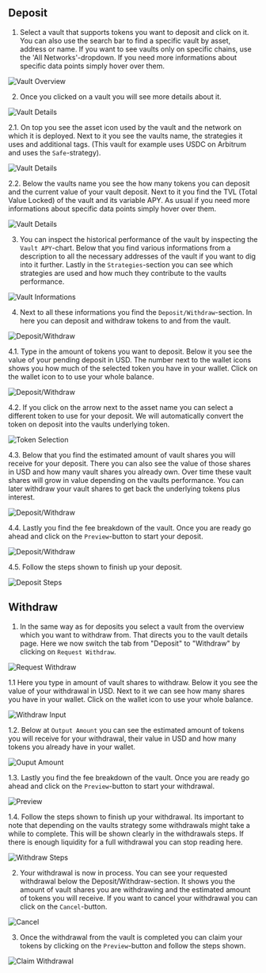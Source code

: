 ## Deposit
1. Select a vault that supports tokens you want to deposit and click on it. You can also use the search bar to find a specific vault by asset, address or name. If you want to see vaults only on specific chains, use the 'All Networks'-dropdown. If you need more informations about specific data points simply hover over them.

![Vault Overview](images/user/user0.png)

2. Once you clicked on a vault you will see more details about it.

![Vault Details](images/user/user1.png)

2.1. On top you see the asset icon used by the vault and the network on which it is deployed. Next to it you see the vaults name, the strategies it uses and additional tags. (This vault for example uses USDC on Arbitrum and uses the `Safe`-strategy).

![Vault Details](images/user/user1.png)

2.2. Below the vaults name you see the how many tokens you can deposit and the current value of your vault deposit. Next to it you find the TVL (Total Value Locked) of the vault and its variable APY. As usual if you need more informations about specific data points simply hover over them.

![Vault Details](images/user/user1.png)

3. You can inspect the historical performance of the vault by inspecting the `Vault APY`-chart. Below that you find various informations from a description to all the necessary addresses of the vault if you want to dig into it further. Lastly in the `Strategies`-section you can see which strategies are used and how much they contribute to the vaults performance.

![Vault Informations](images/user/user2.png)

4. Next to all these informations you find the `Deposit/Withdraw`-section. In here you can deposit and withdraw tokens to and from the vault.

![Deposit/Withdraw](images/user/user3.png)

4.1. Type in the amount of tokens you want to deposit. Below it you see the value of your pending deposit in USD. The number next to the wallet icons shows you how much of the selected token you have in your wallet. Click on the wallet icon to to use your whole balance.

![Deposit/Withdraw](images/user/user3.png)

4.2. If you click on the arrow next to the asset name you can select a different token to use for your deposit. We will automatically convert the token on deposit into the vaults underlying token.

![Token Selection](images/user/user4.png)

4.3. Below that you find the estimated amount of vault shares you will receive for your deposit. There you can also see the value of those shares in USD and how many vault shares you already own. Over time these vault shares will grow in value depending on the vaults performance. You can later withdraw your vault shares to get back the underlying tokens plus interest.

![Deposit/Withdraw](images/user/user3.png)

4.4. Lastly you find the fee breakdown of the vault. Once you are ready go ahead and click on the `Preview`-button to start your deposit.

![Deposit/Withdraw](images/user/user3.png)

4.5. Follow the steps shown to finish up your deposit.

![Deposit Steps](images/user/user5.png)



## Withdraw
1. In the same way as for deposits you select a vault from the overview which you want to withdraw from. That directs you to the vault details page. Here we now switch the tab from "Deposit" to "Withdraw" by clicking on `Request Withdraw`.

![Request Withdraw](images/user/user6.png)

1.1 Here you type in amount of vault shares to withdraw. Below it you see the value of your withdrawal in USD. Next to it we can see how many shares you have in your wallet. Click on the wallet icon to use your whole balance.

![Withdraw Input](images/user/user6.png)

1.2. Below at `Output Amount` you can see the estimated amount of tokens you will receive for your withdrawal, their value in USD and how many tokens you already have in your wallet.

![Ouput Amount](images/user/user6.png)

1.3. Lastly you find the fee breakdown of the vault. Once you are ready go ahead and click on the `Preview`-button to start your withdrawal.

![Preview](images/user/user6.png)

1.4. Follow the steps shown to finish up your withdrawal. Its important to note that depending on the vaults strategy some withdrawals might take a while to complete. This will be shown clearly in the withdrawals steps. If there is enough liquidity for a full withdrawal you can stop reading here.

![Withdraw Steps](images/user/user7.png)

2. Your withdrawal is now in process. You can see your requested withdrawal below the Deposit/Withdraw-section. It shows you the amount of vault shares you are withdrawing and the estimated amount of tokens you will receive. If you want to cancel your withdrawal you can click on the `Cancel`-button.

![Cancel](images/user/user8.png)

3. Once the withdrawal from the vault is completed you can claim your tokens by clicking on the `Preview`-button and follow the steps shown.

![Claim Withdrawal](images/user/user9.png)